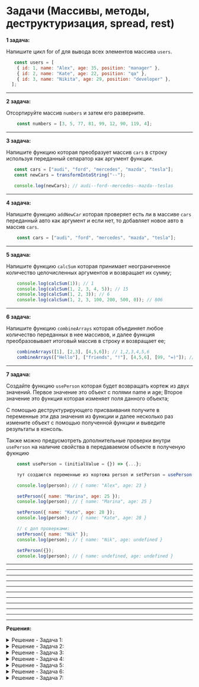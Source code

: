 # Задачи (Массивы, методы, деструктуризация, spread, rest)

**1 задача:**

Напишите цикл for of для вывода всех элементов массива `users`.

```JavaScript
   const users = [
    { id: 1, name: "Alex", age: 35, position: "manager" },
    { id: 2, name: "Kate", age: 22, position: "qa" },
    { id: 3, name: "Nikita", age: 29, position: "developer" },
  ];
```

<hr/>

**2 задача:**

Отсортируйте массив `numbers` и затем его разверните.

```JavaScript
    const numbers = [3, 5, 77, 81, 99, 12, 90, 119, 4];
```

<hr/>

**3 задача:**

Напишите функцию которая преобразует массив `cars` в строку используя переданный сепаратор как аргумент функции.

```JavaScript
   const cars = ["audi", "ford", "mercedes", "mazda", "tesla"];
   const newCars = transformIntoString("--");

   console.log(newCars); // audi--ford--mercedes--mazda--teslas
```

<hr/>

**4 задача:**

Напишите функцию `addNewCar` которая проверяет есть ли в массиве `cars` переданный авто как аргумент и если нет,
то добавляет новое авто в массив `cars`.

```JavaScript
    const cars = ["audi", "ford", "mercedes", "mazda", "tesla"];
```

<hr/>

**5 задача:**

Напишите функцию `calcSum` которая принимает неограниченное количество целочисленных аргументов и возвращает их сумму;

```JavaScript
    console.log(calcSum(1)); // 1
    console.log(calcSum(1, 2, 3, 4, 5)); // 15
    console.log(calcSum(1, 2, 3)); // 6
    console.log(calcSum(1, 2, 3, 100, 200, 500, 0)); // 806
```

<hr/>

**6 задача:**

Напишите функцию `combineArrays` которая объединяет любое количество переданных в нее массивов, и далее функция преобразовывает итоговый массив в строку и возвращает ее;

```JavaScript
    combineArrays([1], [2,3], [4,5,6]); // 1,2,3,4,5,6
    combineArrays(["Hello"], ["friends", "!"], [4,5,6], [99, "=)"]); // Hello,friends,!,4,5,6,99,=)
```

<hr/>

**7 задача:**

Создайте функцию `usePerson` которая будет возвращать кортеж из двух значений. 
Первое значение это объект c полями name и age;
Второе значение это функция которая изменяет поля данного объекта;

С помощью деструктурирующего присваивания получите в переменные эти два значения из функции и далее несколько раз измените объект с помощью полученной функции и выведите результаты в консоль.

Также можно предусмотреть дополнительные проверки внутри `usePerson` на наличие свойства в передаваемом объекте в полученую фукнцию

```JavaScript
    const usePerson = (initialValue = {}) => {...};

    тут создаются переменные из кортежа person и setPerson = usePerson({ name: "Alex", age: 23 });

    console.log(person); // { name: "Alex", age: 23 }

    setPerson({ name: "Marina", age: 25 });
    console.log(person); // { name: "Marina", age: 25 }

    setPerson({ name: "Kate", age: 28 });
    console.log(person); // { name: "Kate", age: 28 }

    // с доп проверками:
    setPerson({ name: "Nik" });
    console.log(person); // { name: "Nik", age: undefined }

    setPerson({});
    console.log(person); // { name: undefined, age: undefined }
```

<hr/>


<hr/>
<hr/>
<hr/>
<hr/>
<hr/>
<hr/>
<hr/>
<hr/>
<hr/>
<hr/>

**Решения:**

<details>
    <summary>Решение - Задача 1: </summary>

```
  const users = [
    { id: 1, name: "Alex", age: 35, position: "manager" },
    { id: 2, name: "Kate", age: 22, position: "qa" },
    { id: 3, name: "Nikita", age: 29, position: "developer" },
  ];

  for (const user of users) {
    log(`User -> ${user.name} ${user.age} ${user.position}`);
  }
```
</details>

<details>
    <summary>Решение - Задача 2: </summary>

```
 const numbers = [3, 5, 77, 81, 99, 12, 90, 119, 4];

 const newNumbers = numbers.sort((a, b) => a - b).reverse();

 console.log(newNumbers); // [119, 99, 90, 81, 77, 12, 5, 4, 3]
 
```
</details>

<details>
    <summary>Решение - Задача 3: </summary>

```
 const cars = ["audi", "ford", "mercedes", "mazda", "tesla"];
 
 const transformIntoString = (separator = ",") => {
   return cars.join(separator);
 }
 
 const newCars = transformIntoString("--");

 console.log(newCars); // audi--ford--mercedes--mazda--teslas
```
</details>

<details>
    <summary>Решение - Задача 4: </summary>

```
 const cars = ["audi", "ford", "mercedes", "mazda", "tesla"];

 const addNewCar = (car) => {
    if (!cars.includes(car)) {
       cars.push(car);
    }
 }

 addNewCar("volvo");
 addNewCar("audi");
 addNewCar("bmw");

 console.log(cars); // ['audi', 'ford', 'mercedes', 'mazda', 'tesla', 'volvo', 'bmw']
```
</details>

<details>
    <summary>Решение - Задача 5: </summary>

```
  const calcSum = (...numbers) => {
    let sum = 0;

    for (const num of numbers) {
      sum += num;
    }

    return sum;
  }
```
</details>

<details>
    <summary>Решение - Задача 6: </summary>

```
  const combineArrays = (...arrays) => {
    const newArray = [];

    for (let i = 0; i < arrays.length; i++) {
      newArray.push(...arrays[i]);
    }

    return newArray.join();
  }

  combineArrays([1], [2,3], [4,5,6]); // 1,2,3,4,5,6
  combineArrays(["Hello"], ["friends", "!"], [4,5,6], [99, "=)"]); // Hello,friends,!,4,5,6,99,=)
```
</details>

<details>
    <summary>Решение - Задача 7: </summary>

```
  const usePerson = (initialValue = {}) => {
    const person = initialValue;

    const changePerson = (newPerson = {}) => {
        if ("name" in newPerson) {
          person.name = newPerson.name;
        } else {
          person.name = undefined;
        }

        if ("age" in newPerson) {
          person.age = newPerson.age;
        } else {
          person.age = undefined;
        }
    };

    return [person, changePerson];
  }

  const [person, setPerson] = usePerson({ name: "Alex", age: 23 });

  console.log(person); // { name: "Alex", age: 23 }

  setPerson({ name: "Marina", age: 25 });
  console.log(person); // { name: "Marina", age: 25 }

  setPerson({ name: "Kate", age: 28 });
  console.log(person); // { name: "Kate", age: 28 }

  setPerson({ name: "Nik" });
  console.log(person); // { name: "Nik", age: undefined }

  setPerson({});
  console.log(person); // { name: undefined, age: undefined }
```
</details>
